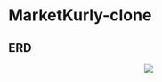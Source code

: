 # MarketKurly-clone

## ERD
<p align="center">
<img art="erd" src="https://github.com/user-attachments/assets/47b5f0b7-2cf5-4f37-ae5b-5525010d1c6f"/>
</p>
